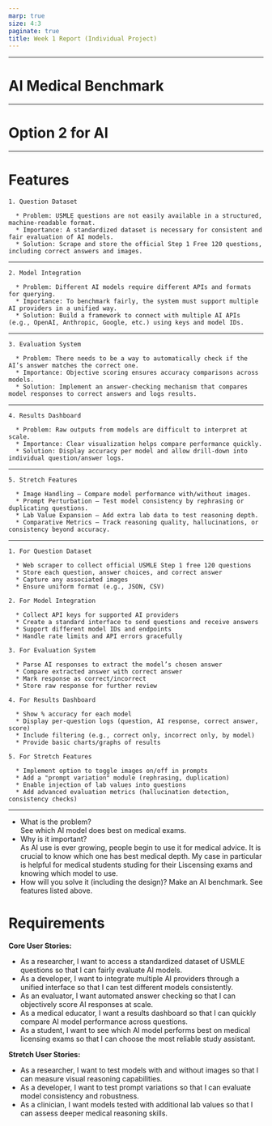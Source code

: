 ```yaml
---
marp: true
size: 4:3
paginate: true
title: Week 1 Report (Individual Project)
---
```


---

# AI Medical Benchmark

---

# Option 2 for AI

---

# Features
    1. Question Dataset

      * Problem: USMLE questions are not easily available in a structured, machine-readable format.
      * Importance: A standardized dataset is necessary for consistent and fair evaluation of AI models.
      * Solution: Scrape and store the official Step 1 Free 120 questions, including correct answers and images.

---

    2. Model Integration

      * Problem: Different AI models require different APIs and formats for querying.
      * Importance: To benchmark fairly, the system must support multiple AI providers in a unified way.
      * Solution: Build a framework to connect with multiple AI APIs (e.g., OpenAI, Anthropic, Google, etc.) using keys and model IDs.

---

    3. Evaluation System

      * Problem: There needs to be a way to automatically check if the AI’s answer matches the correct one.
      * Importance: Objective scoring ensures accuracy comparisons across models.
      * Solution: Implement an answer-checking mechanism that compares model responses to correct answers and logs results.

---

    4. Results Dashboard

      * Problem: Raw outputs from models are difficult to interpret at scale.
      * Importance: Clear visualization helps compare performance quickly.
      * Solution: Display accuracy per model and allow drill-down into individual question/answer logs.

---

    5. Stretch Features

      * Image Handling – Compare model performance with/without images.
      * Prompt Perturbation – Test model consistency by rephrasing or duplicating questions.
      * Lab Value Expansion – Add extra lab data to test reasoning depth.
      * Comparative Metrics – Track reasoning quality, hallucinations, or consistency beyond accuracy.

--- 

    1. For Question Dataset

      * Web scraper to collect official USMLE Step 1 free 120 questions
      * Store each question, answer choices, and correct answer
      * Capture any associated images
      * Ensure uniform format (e.g., JSON, CSV)

    2. For Model Integration

      * Collect API keys for supported AI providers
      * Create a standard interface to send questions and receive answers
      * Support different model IDs and endpoints
      * Handle rate limits and API errors gracefully

    3. For Evaluation System

      * Parse AI responses to extract the model’s chosen answer
      * Compare extracted answer with correct answer
      * Mark response as correct/incorrect
      * Store raw response for further review

    4. For Results Dashboard

      * Show % accuracy for each model
      * Display per-question logs (question, AI response, correct answer, score)
      * Include filtering (e.g., correct only, incorrect only, by model)
      * Provide basic charts/graphs of results

    5. For Stretch Features

      * Implement option to toggle images on/off in prompts
      * Add a "prompt variation" module (rephrasing, duplication)
      * Enable injection of lab values into questions
      * Add advanced evaluation metrics (hallucination detection, consistency checks)


---

- What is the problem?  
See which AI model does best on medical exams. 
- Why is it important?  
As AI use is ever growing, people begin to use it for medical advice. It is crucial to know which one has best medical depth. My case in particular is helpful for medical students studing for their Liscensing exams and knowing which model to use.
- How will you solve it (including the design)? 
 Make an AI benchmark. See features listed above.

# Requirements

**Core User Stories:**
- As a researcher, I want to access a standardized dataset of USMLE questions so that I can fairly evaluate AI models.
- As a developer, I want to integrate multiple AI providers through a unified interface so that I can test different models consistently.
- As an evaluator, I want automated answer checking so that I can objectively score AI responses at scale.
- As a medical educator, I want a results dashboard so that I can quickly compare AI model performance across questions.
- As a student, I want to see which AI model performs best on medical licensing exams so that I can choose the most reliable study assistant.

**Stretch User Stories:**
- As a researcher, I want to test models with and without images so that I can measure visual reasoning capabilities.
- As a developer, I want to test prompt variations so that I can evaluate model consistency and robustness.
- As a clinician, I want models tested with additional lab values so that I can assess deeper medical reasoning skills.
